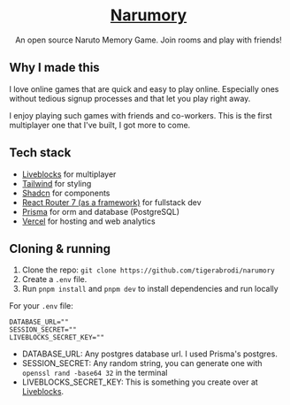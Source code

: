 <a href="https://narumory.com">
  <h1 align="center">Narumory</h1>
</a>

<p align="center">
  An open source Naruto Memory Game. Join rooms and play with friends!
</p>

## Why I made this

I love online games that are quick and easy to play online. Especially ones without tedious signup processes and that let you play right away.

I enjoy playing such games with friends and co-workers. This is the first multiplayer one that I've built, I got more to come.

## Tech stack

- [Liveblocks](https://liveblocks.io/) for multiplayer
- [Tailwind](https://tailwindcss.com/) for styling
- [Shadcn](https://ui.shadcn.com/) for components
- [React Router 7 (as a framework)](https://reactrouter.com/home) for fullstack dev
- [Prisma](https://prisma.io/) for orm and database (PostgreSQL)
- [Vercel](https://vercel.com/) for hosting and web analytics

## Cloning & running

1. Clone the repo: `git clone https://github.com/tigerabrodi/narumory`
2. Create a `.env` file.
3. Run `pnpm install` and `pnpm dev` to install dependencies and run locally

For your `.env` file:

```
DATABASE_URL=""
SESSION_SECRET=""
LIVEBLOCKS_SECRET_KEY=""
```

- DATABASE_URL: Any postgres database url. I used Prisma's postgres.
- SESSION_SECRET: Any random string, you can generate one with `openssl rand -base64 32` in the terminal
- LIVEBLOCKS_SECRET_KEY: This is something you create over at [Liveblocks](https://liveblocks.io/).
